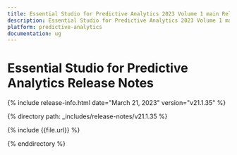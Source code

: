 ```yaml
---
title: Essential Studio for Predictive Analytics 2023 Volume 1 main Release Release Notes  
description: Essential Studio for Predictive Analytics 2023 Volume 1 main Release Release Notes  
platform: predictive-analytics
documentation: ug
---
```


# Essential Studio for Predictive Analytics  Release Notes  

{% include release-info.html date="March 21, 2023"  version="v21.1.35" %} 

{% directory path: _includes/release-notes/v21.1.35 %}

{% include {{file.url}} %}

{% enddirectory %}